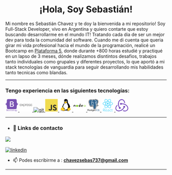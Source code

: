 <h1 align="center">¡Hola, Soy Sebastián!</h1>

Mi nombre es Sebastián Chavez y te doy la bienvenida a mi repositorio!
Soy Full-Stack Developer, vivo en Argentina y quiero contarte que estoy buscando desarrollarme en el mundo IT! Tratando cada dia de ser un mejor dev para toda la comunidad del software.
Cuando me di cuenta que queria girar mi vida profesional hacia el mundo de la programación, realicé un Bootcamp en [Plataforma 5](https://www.plataforma5.la/), 
donde durante +800 horas estudié y practiqué en un lapso de 3 meses, dónde realizamos disntintos desafios, trabajos tanto individuales como grupales y diferentes proyectos, lo que aportó a mi stack tecnologías de vanguardia para seguir desarrollando mis habilidades tanto tecnicas como blandas.

<hr/>

<h3 align="left">Tengo experiencia en las siguientes tecnologías:</h3>
<p align="left"> <a href="https://getbootstrap.com" target="_blank" rel="noreferrer"> <img src="https://raw.githubusercontent.com/devicons/devicon/master/icons/bootstrap/bootstrap-plain-wordmark.svg" alt="bootstrap" width="40" height="40"/> </a>
     <a href="https://expressjs.com" target="_blank" rel="noreferrer"> <img src="https://raw.githubusercontent.com/devicons/devicon/master/icons/express/express-original-wordmark.svg" alt="express" width="40" height="40"/> </a>  
     <a href="https://git-scm.com/" target="_blank" rel="noreferrer"> <img src="https://www.vectorlogo.zone/logos/git-scm/git-scm-icon.svg" alt="git" width="40" height="40"/> </a> 
     <a href="https://developer.mozilla.org/en-US/docs/Web/JavaScript" target="_blank" rel="noreferrer"> <img src="https://raw.githubusercontent.com/devicons/devicon/master/icons/javascript/javascript-original.svg" alt="javascript" width="40" height="40"/> </a> 
     <a href="https://www.linux.org/" target="_blank" rel="noreferrer"> <img src="https://raw.githubusercontent.com/devicons/devicon/master/icons/linux/linux-original.svg" alt="linux" width="40" height="40"/> </a>  </a> 
    <a href="https://nodejs.org" target="_blank" rel="noreferrer"> <img src="https://raw.githubusercontent.com/devicons/devicon/master/icons/nodejs/nodejs-original-wordmark.svg" alt="nodejs" width="40" height="40"/> </a> 
    <a href="https://www.postgresql.org" target="_blank" rel="noreferrer"> <img src="https://raw.githubusercontent.com/devicons/devicon/master/icons/postgresql/postgresql-original-wordmark.svg" alt="postgresql" width="40" height="40"/> </a> 
    <a href="https://reactjs.org/" target="_blank" rel="noreferrer"> <img src="https://raw.githubusercontent.com/devicons/devicon/master/icons/react/react-original-wordmark.svg" alt="react" width="40" height="40"/> </a> 
    <a href="https://redux.js.org" target="_blank" rel="noreferrer"> <img src="https://raw.githubusercontent.com/devicons/devicon/master/icons/redux/redux-original.svg" alt="redux" width="40" height="40"/> </a> 

<hr/>

- ### 🔗 Links de contacto

 <a href="mailto:chavezsebas737@gmail.com"><img src="https://img.shields.io/badge/Gmail-D14836?style=for-the-badge&logo=gmail&logoColor=white&link=mailto:chavezsebas737@gmail.com"/></a>&nbsp;&nbsp;

 [![linkedin](https://img.shields.io/badge/linkedin-0A66C2?style=for-the-badge&logo=linkedin&logoColor=white)](https://www.linkedin.com/in/sebaschavez/) 
- 📫 Podes escribirme a : **chavezsebas737@gmail.com**

<hr/>

